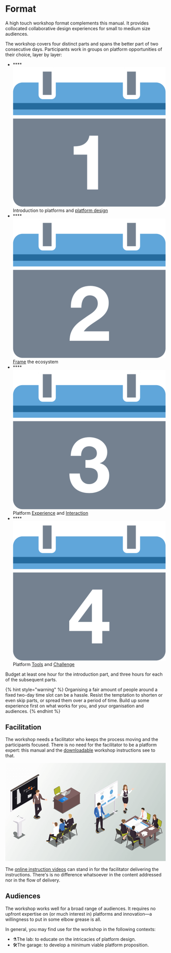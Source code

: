 # Format

A high touch workshop format complements this manual. It provides collocated collaborative design experiences for small to medium size audiences.

The workshop covers four distinct parts and spans the better part of two consecutive days. Participants work in groups on platform opportunities of their choice, layer by layer:

* \*\*\*\*![](../.gitbook/assets/calendar-1.png) Introduction to platforms and [platform design](../extras/glossary.md#platform-design)
* \*\*\*\*![](../.gitbook/assets/calendar-2.png) [Frame](../position/frame/) the ecosystem
* \*\*\*\*![](../.gitbook/assets/calendar-3.png) Platform [Experience](../position/experience.md) and [Interaction](../position/interaction.md)
* \*\*\*\*![](../.gitbook/assets/calendar-4.png) Platform [Tools](../position/tools.md) and [Challenge](../position/challenge.md)

Budget at least one hour for the introduction part, and three hours for each of the subsequent parts.

{% hint style="warning" %}
Organising a fair amount of people around a fixed two-day time slot can be a hassle. Resist the temptation to shorten or even skip parts, or spread them over a period of time. Build up some experience first on what works for you, and your organisation and audiences.
{% endhint %}

## Facilitation

The workshop needs a facilitator who keeps the process moving and the participants focused. There is no  need for the facilitator to be a platform expert: this manual and the [downloadable](../extras/downloads/) workshop instructions see to that. 

![Facilitators&apos; companions: Instruction Deck, Manual, and Instruction Cards.](../.gitbook/assets/fast-hightouchworkshop.png)

The [online instruction videos](../bonus/diaform/#instructions) can stand in for the facilitator delivering the instructions. There's is no difference whatsoever in the content addressed nor in the flow of delivery.

## Audiences

The workshop works well for a broad range of audiences. It requires no upfront expertise on \(or much interest in\) platforms and innovation—a willingness to put in some elbow grease is all.

In general, you may find use for the workshop in the following contexts:

* ⚗The lab: to educate on the intricacies of platform design.
* 🛠The garage: to develop a minimum viable platform proposition.





